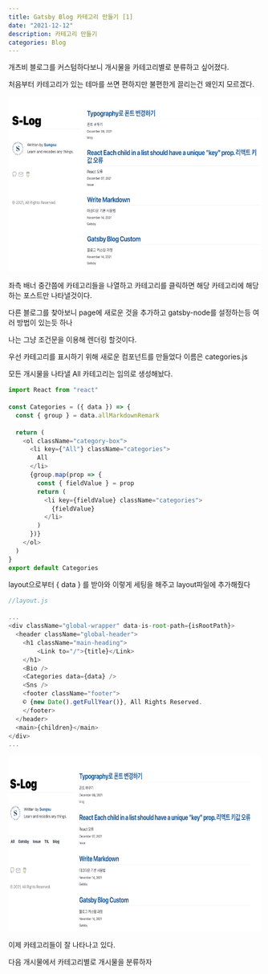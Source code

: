 ```yaml
---
title: Gatsby Blog 카테고리 만들기 [1]
date: "2021-12-12"
description: 카테고리 만들기
categories: Blog
---
```


개츠비 블로그를 커스텀하다보니 개시물을 카테고리별로 분류하고 싶어졌다.

처음부터 카테고리가 있는 테마를 쓰면 편하지만 불편한게 끌리는건 왜인지 모르겠다.

<img src="be.png" width="600px" height="350px" title="before"/>

좌측 배너 중간쯤에 카테고리들을 나열하고 카테고리를 클릭하면 해당 카테고리에 해당하는 포스트만 나타낼것이다.

다른 블로그를 찾아보니 page에 새로운 것을 추가하고 gatsby-node를 설정하는등 여러 방법이 있는듯 하나

나는 그냥 조건문을 이용해 렌더링 할것이다.

우선 카테고리를 표시하기 위해 새로운 컴포넌트를 만들었다 이름은 categories.js

모든 개시물을 나타낼 All 카테고리는 임의로 생성해놨다.

```js
import React from "react"

const Categories = ({ data }) => {
  const { group } = data.allMarkdownRemark

  return (
    <ol className="category-box">
      <li key={"All"} className="categories">
        All
      </li>
      {group.map(prop => {
        const { fieldValue } = prop
        return (
          <li key={fieldValue} className="categories">
            {fieldValue}
          </li>
        )
      })}
    </ol>
  )
}
export default Categories
```

layout으로부터 { data } 를 받아와 이렇게 세팅을 해주고 layout파일에 추가해줬다

```js
//layout.js

...
<div className="global-wrapper" data-is-root-path={isRootPath}>
  <header className="global-header">
    <h1 className="main-heading">
    	<Link to="/">{title}</Link>
    </h1>
    <Bio />
    <Categories data={data} />
    <Sns />
    <footer className="footer">
    © {new Date().getFullYear()}, All Rights Reserved.
    </footer>
  </header>
  <main>{children}</main>
</div>
...
```

<img src="af.png" width="600px" height="350px" title="after"/>

이제 카테고리들이 잘 나타나고 있다.

다음 개시물에서 카테고리별로 개시물을 분류하자
